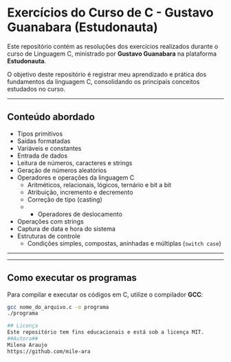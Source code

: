 # Exercícios do Curso de C - Gustavo Guanabara (Estudonauta)

Este repositório contém as resoluções dos exercícios realizados durante o curso de Linguagem C, ministrado por **Gustavo Guanabara** na plataforma **Estudonauta**.
>
O objetivo deste repositório é registrar meu aprendizado e prática dos fundamentos da linguagem C, consolidando os principais conceitos estudados no curso.

---

## Conteúdo abordado

- Tipos primitivos  
- Saídas formatadas  
- Variáveis e constantes  
- Entrada de dados  
- Leitura de números, caracteres e strings  
- Geração de números aleatórios  
- Operadores e operações da linguagem C  
  - Aritméticos, relacionais, lógicos, ternário e bit a bit  
  - Atribuição, incremento e decremento  
  - Correção de tipo (casting)
  - - Operadores de deslocamento  
- Operações com strings  
- Captura de data e hora do sistema  
- Estruturas de controle  
  - Condições simples, compostas, aninhadas e múltiplas (`switch case`)

---
---

## Como executar os programas

Para compilar e executar os códigos em C, utilize o compilador **GCC**:

```bash
gcc nome_do_arquivo.c -o programa
./programa

## Licença
Este repositório tem fins educacionais e está sob a licença MIT.
##Autora##
Milena Araujo
https://github.com/mile-ara
